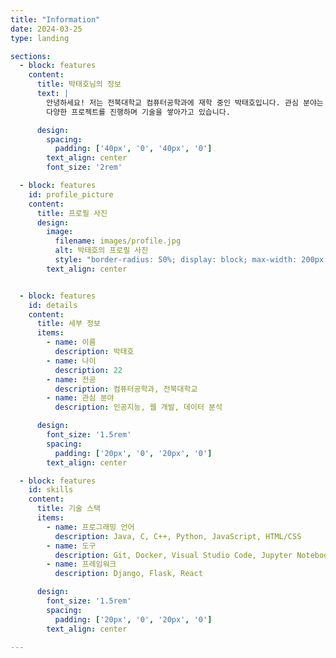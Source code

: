 ```yaml
---
title: "Information"
date: 2024-03-25
type: landing

sections:
  - block: features
    content:
      title: 박태호님의 정보
      text: |
        안녕하세요! 저는 전북대학교 컴퓨터공학과에 재학 중인 박태호입니다. 관심 분야는 인공지능, 웹 개발, 데이터 분석 등입니다. 
        다양한 프로젝트를 진행하며 기술을 쌓아가고 있습니다.

      design:
        spacing:
          padding: ['40px', '0', '40px', '0']
        text_align: center
        font_size: '2rem'

  - block: features
    id: profile_picture
    content:
      title: 프로필 사진
      design:
        image:
          filename: images/profile.jpg
          alt: 박태호의 프로필 사진
          style: "border-radius: 50%; display: block; max-width: 200px; margin: 0 auto;"
        text_align: center


  - block: features
    id: details
    content:
      title: 세부 정보
      items:
        - name: 이름
          description: 박태호
        - name: 나이
          description: 22
        - name: 전공
          description: 컴퓨터공학과, 전북대학교
        - name: 관심 분야
          description: 인공지능, 웹 개발, 데이터 분석

      design:
        font_size: '1.5rem'
        spacing:
          padding: ['20px', '0', '20px', '0']
        text_align: center

  - block: features
    id: skills
    content:
      title: 기술 스택
      items:
        - name: 프로그래밍 언어
          description: Java, C, C++, Python, JavaScript, HTML/CSS
        - name: 도구
          description: Git, Docker, Visual Studio Code, Jupyter Notebook
        - name: 프레임워크
          description: Django, Flask, React

      design:
        font_size: '1.5rem'
        spacing:
          padding: ['20px', '0', '20px', '0']
        text_align: center

---
```

